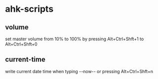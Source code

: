 # ahk-scripts

## volume

set master volume from 10% to 100% by pressing Alt+Ctrl+Shft+1 to Alt+Ctrl+Shft+0

## current-time

write current date time when typing --now-- or pressing Alt+Ctrl+Shft+n


